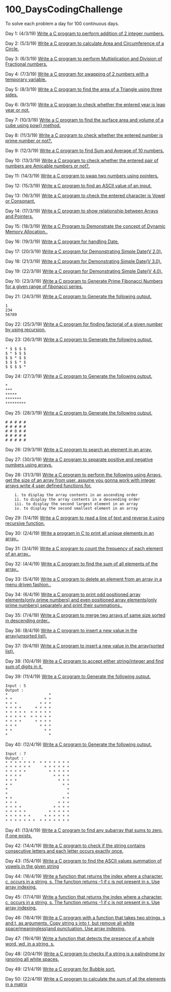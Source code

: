 # 100_DaysCodingChallenge #
To solve each problem a day for 100 continuous days.

Day 1: (4/3/19)  [Write a C program to perform addition of 2 integer numbers.](Day1.c)

Day 2: (5/3/19)  [Write a C program to calculate Area and Circumference of a Circle.](Day2.c)

Day 3: (6/3/19)  [Write a C program to perform Multiplication and Division of Fractional numbers.](Day3.c)

Day 4: (7/3/19)  [Write a C program for swapping of 2 numbers with a temporary variable.](Day4.c)

Day 5: (8/3/19)  [Write a C program to find the area of a Triangle using three sides.](Day5.c)

Day 6: (9/3/19)  [Write a C program to check whether the entered year is leap year or not.](Day6.c)

Day 7: (10/3/19)  [Write a C program to find the surface area and volume of a cube using pow() method.](Day7.c)

Day 8: (11/3/19)  [Write a C program to check whether the entered number is prime number or not?.](Day8.c)

Day 9: (12/3/19)  [Write a C program to find Sum and Average of 10 numbers.](Day9.c)

Day 10: (13/3/19)  [Write a C program to check whether the entered pair of numbers are Amicable numbers or not?.](Day10.c)

Day 11: (14/3/19)  [Write a C program to swap two numbers using pointers.](Day11.c)

Day 12: (15/3/19)  [Write a C program to find an ASCII value of an input.](Day12.c)

Day 13: (16/3/19)  [Write a C program to check the entered character is Vowel or Consonant.](Day13.c)

Day 14: (17/3/19)  [Write a C program to show relationship between Arrays and Pointers.](Day14.c)

Day 15: (18/3/19)  [Write a C Program to Demonstrate the concept of Dynamic Memory Allocation..](Day15.c)

Day 16: (19/3/19)  [Write a C program for handling Date.](Day16.c)

Day 17: (20/3/19)  [Write a C program for Demonstrating Simple Date(V 2.0).](Day17.c)

Day 18: (21/3/19)  [Write a C program for Demonstrating Simple Date(V 3.0).](Day18.c)

Day 19: (22/3/19)  [Write a C program for Demonstrating Simple Date(V 4.0).](Day19.c)

Day 10: (23/3/19)  [Write a C program to Generate Prime Fibonacci Numbers for a given range of fibonacci series.](Day20.c)

Day 21: (24/3/19)  [Write a C program to Generate the following output.](Day21.c)
```
1 
234 
56789 
```
Day 22: (25/3/19)  [Write a C program for finding factorial of a given number by using recursion.](Day22.c)

Day 23: (26/3/19)  [Write a C program to Generate the following output.](Day23.c)
```
* $ $ $ $ 
$ * $ $ $ 
$ $ * $ $ 
$ $ $ * $ 
$ $ $ $ * 
```
Day 24: (27/3/19)  [Write a C program to Generate the following output.](Day24.c)

```
* 
*** 
***** 
******* 
*********
```
Day 25: (28/3/19)  [Write a C program to Generate the following output.](Day25.c)

```
# # # # #
# # # # #
# # 0 # #
# # # # #
# # # # #
```
Day 26: (29/3/19)  [Write a C program to search an element in an array.](Day26.c)

Day 27: (30/3/19)  [Write a C program to separate positive and negative numbers using arrays.](Day27.c)

Day 28: (31/3/19)  [Write a C program to perform the following using Arrays, get the size of an array from user, assume you gonna work with integer arrays write 4 user defined functions for.](Day28.c)

        i. to display the array contents in an ascending order
        ii. to display the array contents in a descending order
        iii. to display the second largest element in an array
        iv. to display the second smallest element in an array
        
Day 29: (1/4/19)  [Write a C program to read a line of text and reverse it using recursive function.](Day29.c)

Day 30: (2/4/19)  [Write a program in C to print all unique elements in an array..](Day30.c)

Day 31: (3/4/19)  [Write a C program to count the frequency of each element of an array..](Day31.c)

Day 32: (4/4/19)  [Write a C program to find the sum of all elements of the array..](Day32.c)

Day 33: (5/4/19)  [Write a C program to delete an element from an array in a menu driven fashion..](Day33.c)

Day 34: (6/4/19)  [Write a C program to print odd positioned array elements(only prime numbers) and even positioned array elements(only prime numbers) separately and print their summations..](Day34.c)

Day 35: (7/4/19)  [Write a C program to merge two arrays of same size sorted in descending order..](Day35.c)

Day 36: (8/4/19)  [Write a C program to insert a new value in the array(unsorted list).](Day36.c)

Day 37: (9/4/19)  [Write a C program to insert a new value in the array(sorted list).](Day37.c)

Day 38: (10/4/19)  [Write a C program to accept either string/integer and find sum of digits in it.](Day38.c)

Day 39: (11/4/19)  [Write a C program to Generate the following output.](Day39.c)
```
Input : 5
Output :
*                  *
* *              * *
* * *          * * *
* * * *      * * * *
* * * * *  * * * * *
* * * * *  * * * * *
* * * *      * * * *
* * *          * * *
* *              * *
*                  *
```
Day 40: (12/4/19)  [Write a C program to Generate the following output.](Day40.c)
```
Input : 7
Output :
* * * * * * *  * * * * * * *
* * * * * *      * * * * * *
* * * * *          * * * * *
* * * *              * * * *
* * *                  * * *
* *                      * *
*                          *
*                          *
* *                      * *
* * *                  * * *
* * * *              * * * *
* * * * *          * * * * *
* * * * * *      * * * * * *
* * * * * * *  * * * * * * *
```
Day 41: (13/4/19)  [Write a C program to find any subarray that sums to zero, if one exists.](Day41.c)

Day 42: (14/4/19)  [Write a C program to check if the string contains consecutive letters and each letter occurs exactly once.](Day42.c)

Day 43: (15/4/19)  [Write a C program to find the ASCII values summation of vowels in the given string](Day43.c)

Day 44: (16/4/19)  [Write a function that returns the index where a character, c, occurs in a string, s. The function returns -1 if c is not present in s. Use array indexing.](Day44.c)

Day 45: (17/4/19)  [Write a function that returns the index where a character, c, occurs in a string, s. The function returns -1 if c is not present in s. Use array indexing.](Day45.c)

Day 46: (18/4/19)  [Write a C program with a function that takes two strings, s and t, as arguments. Copy string s into t, but remove all white space(meaningless)and punctuation. Use array indexing.](Day46.c)

Day 47: (19/4/19)  [Write a function that detects the presence of a whole word, wd, in a string, s.](Day47.c)

Day 48: (20/4/19)  [Write a C program to checks if a string is a palindrome by ignoring all white spaces.](Day48.c)

Day 49: (21/4/19)  [Write a C program for Bubble sort.](Day49.c)

Day 50: (22/4/19)  [Write a C program to calculate the sum of all the elements in a matrix](Day50.c)


